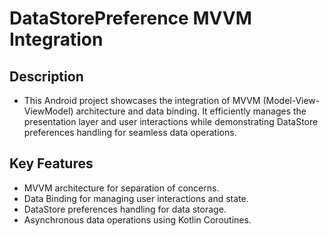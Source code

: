 # DataStorePreference MVVM Integration

## Description
- This Android project showcases the integration of MVVM (Model-View-ViewModel) architecture and data binding. It efficiently manages the presentation layer and user interactions while demonstrating DataStore preferences handling for seamless data operations.

## Key Features
- MVVM architecture for separation of concerns.
- Data Binding for managing user interactions and state.
- DataStore preferences handling for data storage.
- Asynchronous data operations using Kotlin Coroutines.
